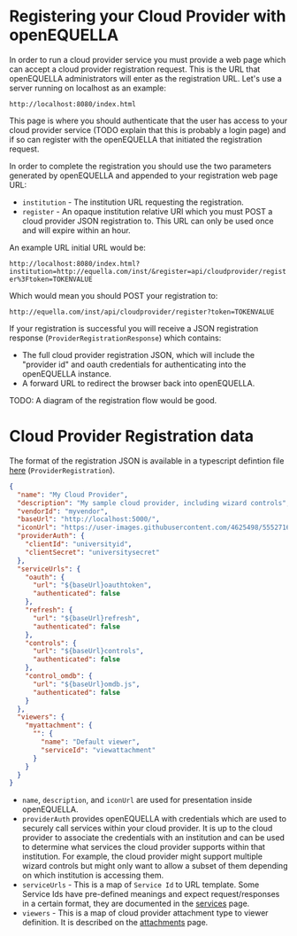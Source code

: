 # Registering your Cloud Provider with openEQUELLA

In order to run a cloud provider service you must provide a web page which can accept a cloud provider registration request. This is the URL that openEQUELLA administrators will enter as the registration URL. Let's use a server running on localhost as an example:

`http://localhost:8080/index.html`

This page is where you should authenticate that the user has access to your cloud provider service (TODO explain that this is probably a login page) and if so can register with the openEQUELLA that initiated the registration request.

In order to complete the registration you should use the two parameters generated by openEQUELLA and appended to your registration web page URL:

- `institution` - The institution URL requesting the registration.
- `register` - An opaque institution relative URI which you must POST a cloud provider JSON registration to. This URL can only be used once and will expire within an hour.

An example URL initial URL would be:

`http://localhost:8080/index.html?institution=http://equella.com/inst/&register=api/cloudprovider/register%3Ftoken=TOKENVALUE`

Which would mean you should POST your registration to:

`http://equella.com/inst/api/cloudprovider/register?token=TOKENVALUE`

If your registration is successful you will receive a JSON registration response (`ProviderRegistrationResponse`) which contains:

- The full cloud provider registration JSON, which will include the "provider id" and oauth credentials for authenticating into the openEQUELLA instance.
- A forward URL to redirect the browser back into openEQUELLA.

TODO: A diagram of the registration flow would be good.

# Cloud Provider Registration data

The format of the registration JSON is available in a typescript defintion file [here](../registration.d.ts) (`ProviderRegistration`).

```json
{
  "name": "My Cloud Provider",
  "description": "My sample cloud provider, including wizard controls",
  "vendorId": "myvendor",
  "baseUrl": "http://localhost:5000/",
  "iconUrl": "https://user-images.githubusercontent.com/4625498/55527161-8591ca80-56e3-11e9-8865-ca7c3bc5b7f2.gif",
  "providerAuth": {
    "clientId": "universityid",
    "clientSecret": "universitysecret"
  },
  "serviceUrls": {
    "oauth": {
      "url": "${baseUrl}oauthtoken",
      "authenticated": false
    },
    "refresh": {
      "url": "${baseUrl}refresh",
      "authenticated": false
    },
    "controls": {
      "url": "${baseUrl}controls",
      "authenticated": false
    },
    "control_omdb": {
      "url": "${baseUrl}omdb.js",
      "authenticated": false
    }
  },
  "viewers": {
    "myattachment": {
      "": {
        "name": "Default viewer",
        "serviceId": "viewattachment"
      }
    }
  }
}
```

- `name`, `description`, and `iconUrl` are used for presentation inside openEQUELLA.
- `providerAuth` provides openEQUELLA with credentials which are used to securely call services within your cloud provider.
  It is up to the cloud provider to associate the credentials with an institution and can be used to determine what services the cloud provider supports within that institution. For example, the cloud provider might support multiple wizard controls but might only want to allow a subset of them depending on which institution is accessing them.
- `serviceUrls` - This is a map of `Service Id` to URL template. Some Service Ids have pre-defined meanings and expect request/responses in a certain format, they are documented in the [services](services.md) page.
- `viewers` - This is a map of cloud provider attachment type to viewer definition. It is described on the [attachments](attachments.md) page.
